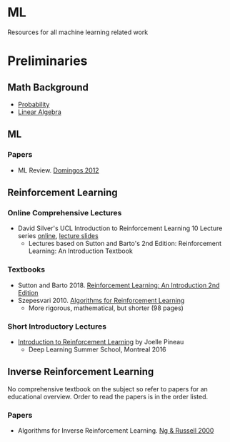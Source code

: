 # ML 
Resources for all machine learning related work

# Preliminaries
## Math Background
- [Probability](https://www.cs.mcgill.ca/~dprecup/courses/ML/Materials/prob-review.pdf)
- [Linear Algebra](http://www.cs.mcgill.ca/~dprecup/courses/ML/Materials/linalg-review.pdf)

## ML
### Papers
- ML Review. [Domingos 2012](https://homes.cs.washington.edu/~pedrod/papers/cacm12.pdf)

## Reinforcement Learning
### Online Comprehensive Lectures
- David Silver's UCL Introduction to Reinforcement Learning 10 Lecture series [online](https://www.youtube.com/playlist?list=PLqYmG7hTraZDM-OYHWgPebj2MfCFzFObQ), [lecture slides](https://www.davidsilver.uk/teaching/)
  * Lectures based on Sutton and Barto's 2nd Edition: Reinforcement Learning: An Introduction Textbook

### Textbooks
- Sutton and Barto 2018. [Reinforcement Learning: An Introduction 2nd Edition](http://incompleteideas.net/book/the-book-2nd.html)
- Szepesvari 2010. [Algorithms for Reinforcement Learning](https://sites.ualberta.ca/~szepesva/papers/RLAlgsInMDPs.pdf)
  * More rigorous, mathematical, but shorter (98 pages)

### Short Introductory Lectures
- [Introduction to Reinforcement Learning](http://videolectures.net/deeplearning2016_pineau_reinforcement_learning/) by Joelle Pineau
  * Deep Learning Summer School, Montreal 2016


  
## Inverse Reinforcement Learning
No comprehensive textbook on the subject so refer to papers for an educational overview.
Order to read the papers is in the order listed.

### Papers
- Algorithms for Inverse Reinforcement Learning. [Ng & Russell 2000](https://ai.stanford.edu/~ang/papers/icml00-irl.pdf)
